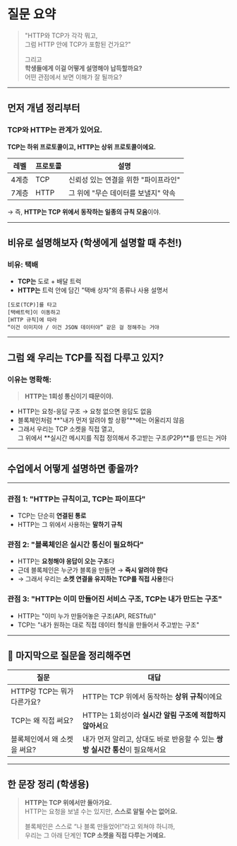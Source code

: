 # 질문 요약

> "HTTP와 TCP가 각각 뭐고,  
> 그럼 HTTP 안에 TCP가 포함된 건가요?"
>
> 그리고  
> **학생들에게 이걸 어떻게 설명해야 납득할까요?**  
> 어떤 관점에서 보면 이해가 잘 될까요?

---

## 먼저 개념 정리부터

### TCP와 HTTP는 관계가 있어요.

**TCP는 하위 프로토콜이고, HTTP는 상위 프로토콜이에요.**

| 레벨  | 프로토콜 | 설명                                 |
| ----- | -------- | ------------------------------------ |
| 4계층 | TCP      | 신뢰성 있는 연결을 위한 "파이프라인" |
| 7계층 | HTTP     | 그 위에 "무슨 데이터를 보낼지" 약속  |

→ 즉, **HTTP는 TCP 위에서 동작하는 일종의 규칙 모음**이야.

---

## 비유로 설명해보자 (학생에게 설명할 때 추천!)

### 비유: 택배

- **TCP는** 도로 + 배달 트럭
- **HTTP는** 트럭 안에 담긴 "택배 상자"의 종류나 사용 설명서

```text
[도로(TCP)]를 타고
[택배트럭]이 이동하고
[HTTP 규칙]에 따라
“이건 이미지야 / 이건 JSON 데이터야” 같은 걸 정해주는 거야
```

---

## 그럼 왜 우리는 TCP를 직접 다루고 있지?

### 이유는 명확해:

> **HTTP는 1회성 통신이기 때문이야.**

- HTTP는 요청-응답 구조 → 요청 없으면 응답도 없음
- 블록체인처럼 **"내가 먼저 알려야 할 상황"**에는 어울리지 않음
- 그래서 우리는 TCP 소켓을 직접 열고,  
  그 위에서 **실시간 메시지를 직접 정의해서 주고받는 구조(P2P)**를 만드는 거야

---

## 수업에서 어떻게 설명하면 좋을까?

---

### 관점 1: "HTTP는 규칙이고, TCP는 파이프다"

- TCP는 단순히 **연결된 통로**
- HTTP는 그 위에서 사용하는 **말하기 규칙**

### 관점 2: "블록체인은 실시간 통신이 필요하다"

- HTTP는 **요청해야 응답이 오는 구조**다
- 근데 블록체인은 누군가 블록을 만들면 → **즉시 알려야 한다**
- → 그래서 우리는 **소켓 연결을 유지하는 TCP를 직접 사용**한다

### 관점 3: "HTTP는 이미 만들어진 서비스 구조, TCP는 내가 만드는 구조"

- HTTP는 "이미 누가 만들어놓은 구조(API, RESTful)"
- TCP는 "내가 원하는 대로 직접 데이터 형식을 만들어서 주고받는 구조"

---

## 🔄 마지막으로 질문을 정리해주면

| 질문                         | 대답                                                                           |
| ---------------------------- | ------------------------------------------------------------------------------ |
| HTTP랑 TCP는 뭐가 다른가요?  | HTTP는 TCP 위에서 동작하는 **상위 규칙**이에요                                 |
| TCP는 왜 직접 써요?          | HTTP는 1회성이라 **실시간 알림 구조에 적합하지 않아서**요                      |
| 블록체인에서 왜 소켓을 써요? | 내가 먼저 알리고, 상대도 바로 반응할 수 있는 **쌍방 실시간 통신**이 필요해서요 |

---

## 한 문장 정리 (학생용)

> **HTTP는 TCP 위에서만 돌아가요.**  
> HTTP는 요청을 보낼 수는 있지만, **스스로 알릴 수는 없어요.**
>
> 블록체인은 스스로 “나 블록 만들었어!”라고 외쳐야 하니까,  
> 우리는 그 아래 단계인 **TCP 소켓을 직접 다루는 거예요.**
